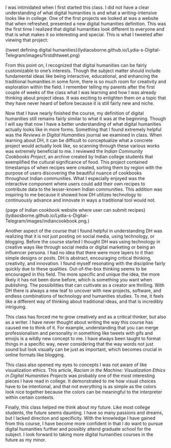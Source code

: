 I was intimidated when I first started this class. I did not have a clear understanding of what digital humanities is and what a writing-intensive looks like in college. One of the first projects we looked at was a website that when refreshed, presented a new digital humanities definition. This was the first time I realized that digital humanities look different to everyone and that is what makes it so interesting and special. This is what I tweeted after viewing that project:

{tweet defining digital humanities}(lydiaosborne.github.io/Lydia-s-Digital-Telegram/images/firstdhtweet.png)

From this point on, I recognized that digital humanities can be fairly customizable to one’s interests. Though the subject matter should include fundamental ideas like being interactive, educational, and enhancing the traditional humanities in some form, there is so much room for creativity and exploration within the field. I remember telling my parents after the first couple of weeks of the class what I was learning and how I was already thinking about project ideas. It was exciting to enlighten them on a topic that they have never heard of before because it is still fairly new and niche. 

Now that I have nearly finished the course, my definition of digital humanities still remains fairly similar to what it was at the beginning. Though I will say that now I have a better understanding of what digital humanities actually looks like in more forms. Something that I found extremely helpful was the _Reviews in Digital Humanities_ journal we examined in class. When learning about DH, it can be difficult to conceptualize what a concrete project would actually look like, so scanning through these various works was extremely beneficial to me. I reviewed the _Indian Community Cookbooks Project_, an archive created by Indian college students that exemplified the cultural significance of food. This project contained timestamps of when recipes were created, sorting them by region with the purpose of users discovering the beautiful nuance of cookbooks throughout Indian communities. What I especially enjoyed was the interactive component where users could add their own recipes to contribute data to the lesser-known Indian communities. This addition was inspiring to me because it showed how DH utilizes technology to continuously advance and innovate in ways a traditional tool would not. 

{page of Indian cookbook website where user can submit recipes}(lydiaosborne.github.io/Lydia-s-Digital-Telegram/images/indiancookbook.png.)

Another aspect of the course that I found helpful in understanding DH was realizing that it is not just posting on social media, using technology, or blogging. Before the course started I thought DH was using technology in creative ways like through social media or digital marketing or being an influencer persona. I had no idea that there were more layers to it than simple designs or posts. DH is abstract, encouraging critical thinking, creativity, and innovation. I found myself resonating with the discipline fairly quickly due to these qualities. Out-of-the-box thinking seems to be encouraged in this field. The more specific and unique the idea, the more likely it has not been done before, which is something you want when publishing. The possibilities that can cultivate as a creator are thrilling. With DH there is always a new leaf to uncover with new projects, software, and endless combinations of technology and humanities studies. To me, it feels like a different way of thinking about traditional ideas, and that is incredibly intriguing.

This class has forced me to grow creatively and as a critical thinker, but also as a writer. I have never thought about writing the way this course has caused me to think of it. For example, understanding that you can merge professionalism and personality in something like tweets with gifs and emojis is a wildly new concept to me. I have always been taught to format things in a specific way, never considering that the way words not just sound but look visually can be just as important, which becomes crucial in online formats like blogging. 

This class also opened my eyes to concepts I was not aware of like visualization ethics. This article, _Racism in the Machine: Visualization Ethics in Digital Humanities Projects_ was probably one of the most interesting pieces I have read in college. It demonstrated to me how visual choices have to be intentional, and that not everything is as simple as the colors look nice together because the colors can be meaningful to the interpreter within certain contexts. 

Finally, this class helped me think about my future. Like most college students, the future seems daunting. I have so many passions and dreams, but I lacked direction and specificity. With the knowledge I have gained from this course, I have become more confident in that I do want to pursue digital humanities further and possibly attend graduate school for the subject. I look forward to taking more digital humanities courses in the future as my minor.



